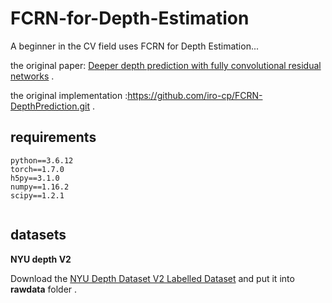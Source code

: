 # FCRN-for-Depth-Estimation
A beginner in the CV field uses FCRN for Depth Estimation...

the original paper: [Deeper depth prediction with fully convolutional residual networks](https://arxiv.org/abs/1606.00373) .

the original implementation :https://github.com/iro-cp/FCRN-DepthPrediction.git .

## requirements
```
python==3.6.12
torch==1.7.0
h5py==3.1.0
numpy==1.16.2
scipy==1.2.1


```
## datasets
**NYU depth V2**

Download the [NYU Depth Dataset V2 Labelled Dataset](http://horatio.cs.nyu.edu/mit/silberman/nyu_depth_v2/nyu_depth_v2_labeled.mat)  and put it into  **rawdata** folder .
